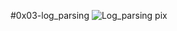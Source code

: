 #0x03-log_parsing
![Log_parsing pix](https://d3i71xaburhd42.cloudfront.net/a3c2c6da6bece16a31a7181c395d8af55a2ebd02/2-Figure1-1.png)
